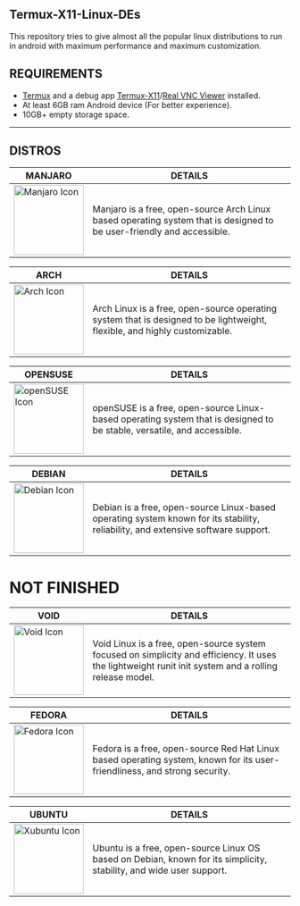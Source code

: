 ## Termux-X11-Linux-DEs
This repository tries to give almost all the popular linux distributions to run in android with maximum performance and maximum customization.

## REQUIREMENTS
* [Termux](https://github.com/termux/termux-app/releases) and a debug app [Termux-X11](https://github.com/termux/termux-x11/releases/tag/nightly)/[Real VNC Viewer](https://play.google.com/store/apps/details?id=com.realvnc.viewer.android&hl=en&referrer=utm_source%3Dgoogle%26utm_medium%3Dorganic%26utm_term%3Drealvnc+viewer&pcampaignid=APPU_1_soxJZ8HhIOHb4-EP7Zq-uAE&pli=1) installed.
* At least 6GB ram Android device (For better experience).
* 10GB+ empty storage space.
---
## DISTROS

| MANJARO | DETAILS |
|---------|---------|
| <a href="/manjaro/README.md"><img src="https://gitlab.manjaro.org/artwork/icon-themes/manjaro-icons/-/raw/master/green/128x128.png?ref_type=heads" alt="Manjaro Icon" width="125"></a> | Manjaro is a free, open-source Arch Linux based operating system that is designed to be user-friendly and accessible.

| ARCH | DETAILS |
|------|---------|
| <a href="/arch/README.md"><img src="https://avatars.githubusercontent.com/u/4673648?s=200&v=4" alt="Arch Icon" width="125"></a> | Arch Linux is a free, open-source operating system that is designed to be lightweight, flexible, and highly customizable.

| OPENSUSE | DETAILS |
|----------|---------|
| <a href="/opensuse/README.md"><img src="https://en.opensuse.org/images/c/cd/Button-colour.png" alt="openSUSE Icon" width="125"></a> | openSUSE is a free, open-source Linux-based operating system that is designed to be stable, versatile, and accessible.

| DEBIAN | DETAILS |
|--------|---------|
| <a href="/debian/README.md"><img src="https://www.debian.org/logos/openlogo-nd.svg" alt="Debian Icon" width="125"></a> | Debian is a free, open-source Linux-based operating system known for its stability, reliability, and extensive software support. 

# NOT FINISHED 

| VOID | DETAILS |
|------|---------|
| <a href="/void/README.md"><img src="https://voidlinux.org/assets/img/void_bg.png" alt="Void Icon" width="125"></a> | Void Linux is a free, open-source system focused on simplicity and efficiency. It uses the lightweight runit init system and a rolling release model.

| FEDORA | DETAILS |
|--------|---------|
| <a href="/fedora/README.md"><img src="https://gitlab.com/uploads/-/system/project/avatar/37860711/fedora-icon.png" alt="Fedora Icon" width="125"></a> | Fedora is a free, open-source Red Hat Linux based operating system, known for its user-friendliness, and strong security.

| UBUNTU | DETAILS |
|--------|---------|
| <a href="/ubuntu/README.md"><img src="https://avatars.githubusercontent.com/u/4604537?s=200&v=4" alt="Xubuntu Icon" width="125"></a> | Ubuntu is a free, open-source Linux OS based on Debian, known for its simplicity, stability, and wide user support.
